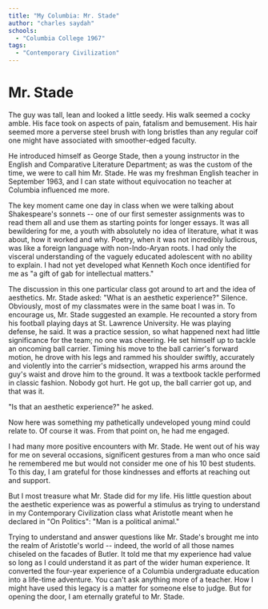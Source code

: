 ```yaml
---
title: "My Columbia: Mr. Stade"
author: "charles saydah"
schools:
  - "Columbia College 1967"
tags:
  - "Contemporary Civilization"
---
```


# Mr. Stade

The guy was tall, lean and looked a little seedy. His walk seemed a cocky amble. His face took on aspects of pain, fatalism and bemusement. His hair seemed more a perverse steel brush with long bristles than any regular coif one might have associated with smoother-edged faculty.

He introduced himself as George Stade, then a young instructor in the English and Comparative Literature Department; as was the custom of the time, we were to call him Mr. Stade. He was my freshman English teacher in September 1963, and I can state without equivocation no teacher at Columbia influenced me more.

The key moment came one day in class when we were talking about Shakespeare's sonnets -- one of our first semester assignments was to read them all and use them as starting points for longer essays. It was all bewildering for me, a youth with absolutely no idea of literature, what it was about, how it worked and why. Poetry, when it was not incredibly ludicrous, was like a foreign language with non-Indo-Aryan roots. I  had only the visceral understanding of the vaguely educated adolescent with no ability to explain. I had not yet developed what Kenneth Koch once identified for me as "a gift of gab for intellectual matters."

The discussion in this one particular class got around to art and the idea of aesthetics. Mr. Stade asked: "What is an aesthetic experience?" Silence. Obviously, most of my classmates were in the same boat I was in. To encourage us, Mr. Stade suggested an example. He recounted a story from his football playing days at St. Lawrence University. He was playing defense, he said. It was a practice session, so what happened next had little significance for the team; no one was cheering. He set himself up to tackle an oncoming ball carrier. Timing his move to the ball carrier's forward motion, he drove with his legs and rammed his shoulder swiftly, accurately and violently into the carrier's midsection, wrapped his arms around the guy's waist and drove him to the ground. It was a textbook tackle performed in classic fashion. Nobody got hurt. He got up, the ball carrier got up, and that was it.

"Is that an aesthetic experience?" he asked.

Now here was something my pathetically undeveloped young mind could relate to. Of course it was. From that point on, he had me engaged.

I had many more positive encounters with Mr. Stade. He went out of his way for me on several occasions, significent gestures from a man who once said he remembered me but would not consider me one of his 10 best students. To this day, I am grateful for those kindnesses and efforts at reaching out and support.

But I most treasure what Mr. Stade did for my life. His little question about the aesthetic experience was as powerful a stimulus as trying to understand in my Contemporary Civilization class what Aristotle meant when he declared in "On Politics": "Man is a political animal."

Trying to understand and answer questions like Mr. Stade's brought me into the realm of Aristotle's world -- indeed, the world of all those names chiseled on the facades of Butler. It told me that my experience had value so long as I could understand it as part of the wider human experience. It converted the four-year experience of a Columbia undergraduate education into a life-time adventure. You can't ask anything more of a teacher.  How I might have used this legacy is a matter for someone else to judge. But for opening the door, I am eternally grateful to Mr. Stade.

